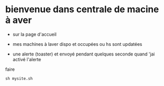 # bienvenue dans centrale de macine à aver
* sur la page d'accueil
- mes machines à laver dispo et occupées ou hs sont updatées 

- une alerte (toaster) et envoyé  pendant quelques seconde quand 'jai activé l'alerte

faire 
```
sh mysite.sh
```

